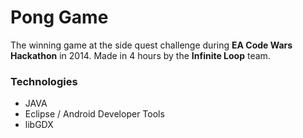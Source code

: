 Pong Game
====

The winning game at the side quest challenge during **EA Code Wars Hackathon** in 2014. Made in 4 hours by the **Infinite Loop** team.

### Technologies

- JAVA
- Eclipse / Android Developer Tools
- libGDX
